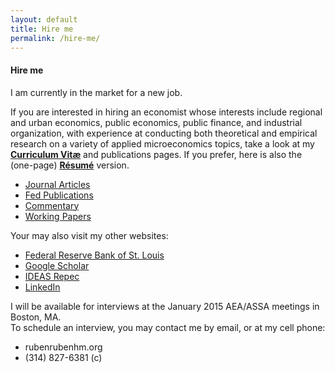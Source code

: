 ```yaml
---
layout: default
title: Hire me
permalink: /hire-me/
---
```


   <h4>Hire me</h4>
   <div class="col-md-12 alert-info" role="alert">

   I am currently in the market for a new job.</br>  
    
   If you are interested in hiring an economist whose interests include regional and urban economics, public economics, public finance, and industrial organization, with experience at conducting both theoretical and empirical research on a variety of applied microeconomics topics, take a look at my 
   [**Curriculum Vitæ**](/assets/docs/Ruben_Hernandez-Murillo-cv.pdf) and publications pages. If you prefer, here is also the (one-page) [**Résumé**](/assets/docs/Ruben_Hernandez-Murillo-Resume.pdf) version.</br>

   <ul class="pagination">
    <li>
      <a href="/pubs/journal_articles">Journal Articles</a>
    </li>
    <li>
      <a href="/pubs/fed_pubs/">Fed Publications</a>
    </li>
    <li>
      <a href="/pubs/commentary/">Commentary</a>
    </li>
    <li>
      <a href="/pubs/working_papers/">Working Papers</a>
    </li>
   </ul>

   Your may also visit  my other websites:

   <ul class="pagination">
    <li>
      <a href="http://research.stlouisfed.org/econ/hernandez/"> 
      Federal Reserve Bank of St. Louis</a>
    </li>
    <li>
      <a href="http://scholar.google.com/citations?user=ONu4SBcAAAAJ&hl=en">
      Google Scholar</a>
    </li>
    <li>
      <a href="http://ideas.repec.org/e/phe35.html">IDEAS Repec</a>
    </li>
    <li>
      <a href="https://www.linkedin.com/in/rubenhernandezmurillo/">LinkedIn</a>
    </li>
   </ul>

   I will be available for interviews at the January 2015 AEA/ASSA meetings in Boston, MA.  
   To schedule an interview, you may contact me by email, or at my cell phone:
   </br>
   
   + <span class="flaticon-opened4"></span> ruben<span class="my-email-domain">rubenhm.org</span>
   + <span class="flaticon-phone72"></span> (314) 827-6381 (c)
   

   </div>
